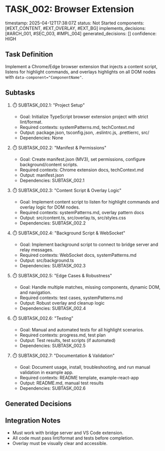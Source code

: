 # TASK_002: Browser Extension
timestamp: 2025-04-12T17:38:07Z
status: Not Started
components: [#EXT_CONTENT, #EXT_OVERLAY, #EXT_BG]
implements_decisions: [#ARCH_001, #SEC_003, #IMPL_004]
generated_decisions: []
confidence: HIGH

## Task Definition
Implement a Chrome/Edge browser extension that injects a content script, listens for highlight commands, and overlays highlights on all DOM nodes with `data-component="ComponentName"`.

## Subtasks
1. ⏱️ SUBTASK_002.1: "Project Setup"
   - Goal: Initialize TypeScript browser extension project with strict lint/format.
   - Required contexts: systemPatterns.md, techContext.md
   - Output: package.json, tsconfig.json, .eslintrc.js, .prettierrc, src/
   - Dependencies: None

2. ⏱️ SUBTASK_002.2: "Manifest & Permissions"
   - Goal: Create manifest.json (MV3), set permissions, configure background/content scripts.
   - Required contexts: Chrome extension docs, techContext.md
   - Output: manifest.json
   - Dependencies: SUBTASK_002.1

3. ⏱️ SUBTASK_002.3: "Content Script & Overlay Logic"
   - Goal: Implement content script to listen for highlight commands and overlay logic for DOM nodes.
   - Required contexts: systemPatterns.md, overlay pattern docs
   - Output: src/content.ts, src/overlay.ts, src/styles.css
   - Dependencies: SUBTASK_002.2

4. ⏱️ SUBTASK_002.4: "Background Script & WebSocket"
   - Goal: Implement background script to connect to bridge server and relay messages.
   - Required contexts: WebSocket docs, systemPatterns.md
   - Output: src/background.ts
   - Dependencies: SUBTASK_002.3

5. ⏱️ SUBTASK_002.5: "Edge Cases & Robustness"
   - Goal: Handle multiple matches, missing components, dynamic DOM, and navigation.
   - Required contexts: test cases, systemPatterns.md
   - Output: Robust overlay and cleanup logic
   - Dependencies: SUBTASK_002.4

6. ⏱️ SUBTASK_002.6: "Testing"
   - Goal: Manual and automated tests for all highlight scenarios.
   - Required contexts: progress.md, test plan
   - Output: Test results, test scripts (if automated)
   - Dependencies: SUBTASK_002.5

7. ⏱️ SUBTASK_002.7: "Documentation & Validation"
   - Goal: Document usage, install, troubleshooting, and run manual validation in example app.
   - Required contexts: README template, example-react-app
   - Output: README.md, manual test results
   - Dependencies: SUBTASK_002.6

## Generated Decisions
<!-- List any new decisions that arise during implementation -->

## Integration Notes
- Must work with bridge server and VS Code extension.
- All code must pass lint/format and tests before completion.
- Overlay must be visually clear and accessible.
